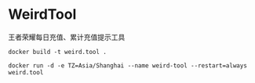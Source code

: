# WeirdTool
王者荣耀每日充值、累计充值提示工具

`docker build -t weird.tool .`

`docker run -d -e TZ=Asia/Shanghai --name weird-tool --restart=always weird.tool`
